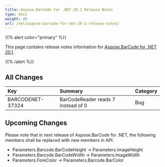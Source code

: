 ```yaml
---
title: Aspose.BarCode for .NET 20.1 Release Notes
type: docs
weight: 40
url: /net/aspose-barcode-for-net-20-1-release-notes/
---
```


{{% alert color="primary" %}} 

This page contains release notes information for [Aspose.BarCode for .NET 20.1](https://downloads.aspose.com/barcode/net/new-releases/aspose.barcode-for-.net-20.1/).

{{% /alert %}} 
## **All Changes**

|**Key**|**Summary**|**Category**|
| :- | :- | :- |
|BARCODENET-37324|BarCodeReader reads 7 instead of 0 |Bug|
## **Upcoming Changes**
Please note that in next release of Aspose.BarCode for .NET, the following members shall be replaced with new members in API.

- Parameters.Barcode.BarCodeHeight -> Parameters.ImageHeight
- Parameters.Barcode.BarCodeWidth -> Parameters.ImageWidth
- Parameters.ForeColor -> Parameters.Barcode.BarColor
